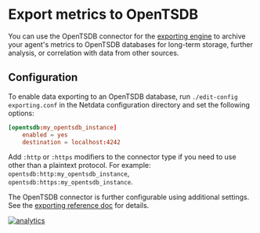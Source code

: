 <!--
title: "Export metrics to OpenTSDB"
description: "Archive your Netdata Agent's metrics to an external OpenTSDB database for long-term storage, further analysis, or correlation with data from other sources."
custom_edit_url: https://github.com/netdata/netdata/edit/master/exporting/opentsdb/README.md
sidebar_label: OpenTSDB
-->

# Export metrics to OpenTSDB

You can use the OpenTSDB connector for the [exporting engine](/exporting/README.md) to archive your agent's metrics to OpenTSDB
databases for long-term storage, further analysis, or correlation with data from other sources.

## Configuration

To enable data exporting to an OpenTSDB database, run `./edit-config exporting.conf` in the Netdata configuration
directory and set the following options:

```conf
[opentsdb:my_opentsdb_instance]
    enabled = yes
    destination = localhost:4242
```

Add `:http` or `:https` modifiers to the connector type if you need to use other than a plaintext protocol. For example: `opentsdb:http:my_opentsdb_instance`,
`opentsdb:https:my_opentsdb_instance`.

The OpenTSDB connector is further configurable using additional settings. See the [exporting reference
doc](/exporting/README.md#options) for details.

[![analytics](https://www.google-analytics.com/collect?v=1&aip=1&t=pageview&_s=1&ds=github&dr=https%3A%2F%2Fgithub.com%2Fnetdata%2Fnetdata&dl=https%3A%2F%2Fmy-netdata.io%2Fgithub%2Fexporting%2Fopentsdb%2FREADME&_u=MAC~&cid=5792dfd7-8dc4-476b-af31-da2fdb9f93d2&tid=UA-64295674-3)](<>)
